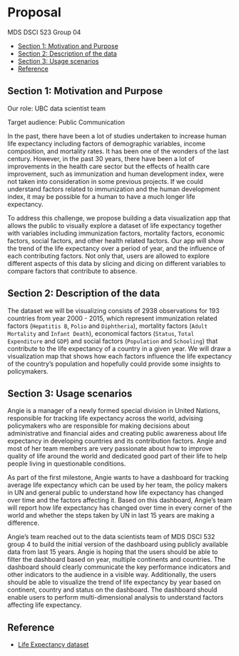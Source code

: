 Proposal
================
MDS DSCI 523 Group 04

-   [Section 1: Motivation and
    Purpose](#section-1-motivation-and-purpose)
-   [Section 2: Description of the
    data](#section-2-description-of-the-data)
-   [Section 3: Usage scenarios](#section-3-usage-scenarios)
-   [Reference](#reference)

## Section 1: Motivation and Purpose

Our role: UBC data scientist team

Target audience: Public Communication

In the past, there have been a lot of studies undertaken to increase
human life expectancy including factors of demographic variables, income
composition, and mortality rates. It has been one of the wonders of the
last century. However, in the past 30 years, there have been a lot of
improvements in the health care sector but the effects of health care
improvement, such as immunization and human development index, were not
taken into consideration in some previous projects. If we could
understand factors related to immunization and the human development
index, it may be possible for a human to have a much longer life
expectancy.

To address this challenge, we propose building a data visualization app
that allows the public to visually explore a dataset of life expectancy
together with variables including immunization factors, mortality
factors, economic factors, social factors, and other health related
factors. Our app will show the trend of the life expectancy over a
period of year, and the influence of each contributing factors. Not only
that, users are allowed to explore different aspects of this data by
slicing and dicing on different variables to compare factors that
contribute to absence.

## Section 2: Description of the data

The dataset we will be visualizing consists of 2938 observations for 193
countries from year 2000 - 2015, which represent immunization related
factors (`Hepatitis B`, `Polio` and `Diphtheria`), mortality factors
(`Adult Mortality` and `Infant Death`), economical factors (`Status`,
`Total Expenditure` and `GDP`) and social factors (`Population` and
`Schooling`) that contribute to the life expectancy of a country in a
given year. We will draw a visualization map that shows how each factors
influence the life expectancy of the country’s population and hopefully
could provide some insights to policymakers.

## Section 3: Usage scenarios

Angie is a manager of a newly formed special division in United Nations,
responsible for tracking life expectancy across the world, advising
policymakers who are responsible for making decisions about
administrative and financial aides and creating public awareness about
life expectancy in developing countries and its contribution factors.
Angie and most of her team members are very passionate about how to
improve quality of life around the world and dedicated good part of
their life to help people living in questionable conditions.

As part of the first milestone, Angie wants to have a dashboard for
tracking average life expectancy which can be used by her team, the
policy makers in UN and general public to understand how life expectancy
has changed over time and the factors affecting it. Based on this
dashboard, Angie’s team will report how life expectancy has changed over
time in every corner of the world and whether the steps taken by UN in
last 15 years are making a difference.

Angie’s team reached out to the data scientists team of MDS DSCI 532
group 4 to build the initial version of the dashboard using publicly
available data from last 15 years. Angie is hoping that the users should
be able to filter the dashboard based on year, multiple continents and
countries. The dashboard should clearly communicate the key performance
indicators and other indicators to the audience in a visible way.
Additionally, the users should be able to visualize the trend of life
expectancy by year based on continent, country and status on the
dashboard. The dashboard should enable users to perform
multi-dimensional analysis to understand factors affecting life
expectancy.

## Reference

-   [Life Expectancy
    dataset](https://www.kaggle.com/kumarajarshi/life-expectancy-who)
